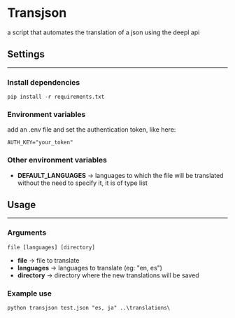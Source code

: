 # Transjson
a script that automates the translation of a json using the deepl api

## Settings
---

### Install dependencies
```
pip install -r requirements.txt
```

### Environment variables
add an .env file and set the authentication token, like here:
```
AUTH_KEY="your_token"
```

### Other environment variables
+ **DEFAULT_LANGUAGES** -> languages to which the file will be translated without the need to specify it, it is of type list

## Usage
---

### Arguments
```
file [languages] [directory]
```

+ **file** -> file to translate
+ **languages** -> languages to translate (eg: "en, es")
+ **directory** -> directory where the new translations will be saved

### Example use
```
python transjson test.json "es, ja" ..\translations\
```